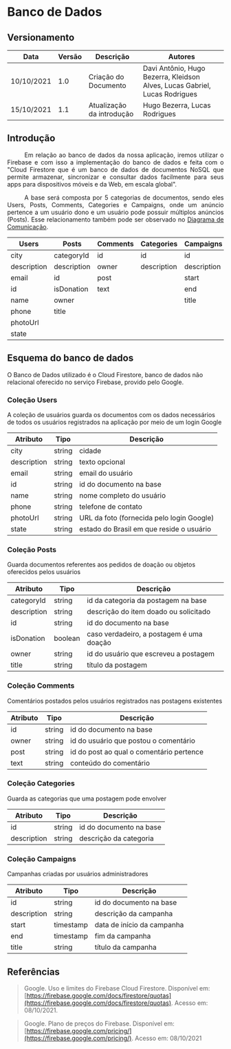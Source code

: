 # Banco de Dados

## Versionamento
| Data | Versão | Descrição | Autores |
| -------- | -------- | -------- | ---|
|   10/10/2021   |  1.0    |  Criação do Documento | Davi Antônio, Hugo Bezerra, Kleidson Alves, Lucas Gabriel, Lucas Rodrigues  | 
|   15/10/2021   |  1.1    | Atualização da introdução   | Hugo Bezerra, Lucas Rodrigues |

## Introdução
<div style="text-indent: 40px; text-align: justify">
Em relação ao banco de dados da nossa aplicação, iremos utilizar o Firebase e com isso a implementação do banco de dados e feita com o "Cloud Firestore que é um banco de dados de documentos NoSQL que permite armazenar, sincronizar e consultar dados facilmente para seus apps para dispositivos móveis e da Web, em escala global".


A base será composta por 5 categorias de documentos, sendo eles Users, Posts, Comments, Categories e Campaigns, onde um anúncio pertence a um usuário dono e um usuário pode possuir múltiplos anúncios (Posts). Esse relacionamento também pode ser observado no <a href="https://unbarqdsw2021-1.github.io/2021.1_G5_ProjetoDonner/pages/modelagem/diagrama_de_comunicacao">Diagrama de Comunicação</a>.
</div>

|Users|Posts|Comments|Categories|Campaigns|
|--|--|--|--|--|
|city|categoryId|id|id|id|
|description|description|owner|description|description|
|email|id|post||start|
|id|isDonation|text||end|
|name|owner|||title|
|phone|title|
|photoUrl|
|state|

## Esquema do banco de dados
O Banco de Dados utilizado é o Cloud Firestore, banco de dados não relacional oferecido no serviço Firebase, provido pelo Google.

### Coleção Users
A coleção de usuários guarda os documentos com os dados necessários de todos os usuários registrados na aplicação por meio de um login Google

| Atributo | Tipo | Descrição |
|--|--|--|
| city | string | cidade |
| description | string | texto opcional |
| email | string | email do usuário |
| id | string | id do documento na base |
| name | string | nome completo do usuário |
| phone | string | telefone de contato |
| photoUrl | string | URL da foto (fornecida pelo login Google)|
| state | string | estado do Brasil em que reside o usuário |

### Coleção Posts
Guarda documentos referentes aos pedidos de doação ou objetos oferecidos pelos usuários

| Atributo | Tipo | Descrição |
|--|--|--|
| categoryId | string | id da categoria da postagem na base |
| description | string | descrição do item doado ou solicitado
| id | string | id do documento na base |
| isDonation | boolean | caso verdadeiro, a postagem é uma doação |
| owner | string | id do usuário que escreveu a postagem |
| title | string | título da postagem |

### Coleção Comments
Comentários postados pelos usuários registrados nas postagens existentes

| Atributo | Tipo | Descrição |
|--|--|--|
| id | string | id do documento na base |
| owner | string | id do usuário que postou o comentário |
| post | string | id do post ao qual o comentário pertence |
| text | string | conteúdo do comentário |

### Coleção Categories
Guarda as categorias que uma postagem pode envolver

| Atributo | Tipo | Descrição |
|--|--|--|
| id | string | id do documento na base |
| description | string | descrição da categoria |

### Coleção Campaigns
Campanhas criadas por usuários administradores

| Atributo | Tipo | Descrição |
|--|--|--|
| id | string | id do documento na base |
| description | string | descrição da campanha
| start | timestamp | data de início da campanha |
| end | timestamp | fim da campanha |
| title | string | título da campanha |

## Referências
> Google. Uso e limites do Firebase Cloud Firestore. Disponível em: [https://firebase.google.com/docs/firestore/quotas](https://firebase.google.com/docs/firestore/quotas). Acesso em: 08/10/2021.

> Google. Plano de preços do Firebase. Disponível em: [https://firebase.google.com/pricing/](https://firebase.google.com/pricing/). Acesso em: 08/10/2021